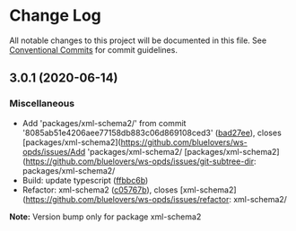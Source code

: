 # Change Log

All notable changes to this project will be documented in this file.
See [Conventional Commits](https://conventionalcommits.org) for commit guidelines.

## 3.0.1 (2020-06-14)


### Miscellaneous

- Add 'packages/xml-schema2/' from commit '8085ab51e4206aee77158db883c06d869108ced3' ([bad27ee](https://github.com/bluelovers/ws-opds/commit/bad27eead27fbd41979faca078a6667113d0115f)), closes [packages/xml-schema2](https://github.com/bluelovers/ws-opds/issues/Add 'packages/xml-schema2/ [packages/xml-schema2](https://github.com/bluelovers/ws-opds/issues/git-subtree-dir: packages/xml-schema2/
- Build: update typescript ([ffbbc6b](https://github.com/bluelovers/ws-opds/commit/ffbbc6b26b9d8c58380b371e26047411e5928802))
- Refactor: xml-schema2 ([c05767b](https://github.com/bluelovers/ws-opds/commit/c05767b443027cccc901a505ce5270c8faf742fa)), closes [xml-schema2](https://github.com/bluelovers/ws-opds/issues/refactor: xml-schema2/

**Note:** Version bump only for package xml-schema2
